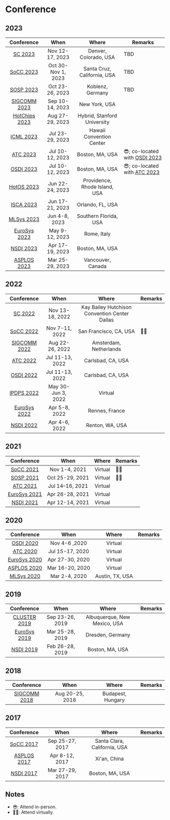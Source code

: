 # Conference

## 2023

<table data-full-width="false"><thead><tr><th align="center">Conference</th><th align="center">When</th><th align="center">Where</th><th>Remarks</th></tr></thead><tbody><tr><td align="center"><a href="sc-2023.md">SC 2023</a></td><td align="center">Nov 12-17, 2023</td><td align="center">Denver, Colorado, USA</td><td>TBD</td></tr><tr><td align="center"><a href="socc-2023.md">SoCC 2023</a></td><td align="center">Oct 30-Nov 1, 2023</td><td align="center">Santa Cruz, California, USA</td><td>TBD</td></tr><tr><td align="center"><a href="sosp-2023.md">SOSP 2023</a></td><td align="center">Oct 23-26, 2023</td><td align="center">Koblenz, Germany</td><td>TBD</td></tr><tr><td align="center"><a href="sigcomm-2023.md">SIGCOMM 2023</a></td><td align="center">Sep 10-14, 2023</td><td align="center">New York, USA</td><td></td></tr><tr><td align="center"><a href="hotchips-2023.md">HotChips 2023</a></td><td align="center">Aug 27-29, 2023</td><td align="center">Hybrid, Stanford University</td><td></td></tr><tr><td align="center"><a href="icml-2023.md">ICML 2023</a></td><td align="center">Jul 23-29, 2023</td><td align="center">Hawaii Convention Center</td><td></td></tr><tr><td align="center"><a href="atc-2023/">ATC 2023</a></td><td align="center">Jul 10-12, 2023</td><td align="center">Boston, MA, USA</td><td>😎; co-located with <a href="osdi-2023.md">OSDI 2023</a></td></tr><tr><td align="center"><a href="osdi-2023.md">OSDI 2023</a></td><td align="center">Jul 10-12, 2023</td><td align="center">Boston, MA, USA</td><td>😎; co-located with <a href="atc-2023/">ATC 2023</a></td></tr><tr><td align="center"><a href="hotos-2023.md">HotOS 2023</a></td><td align="center">Jun 22-24, 2023</td><td align="center">Providence, Rhode Island, USA</td><td></td></tr><tr><td align="center"><a href="isca-2023.md">ISCA 2023</a></td><td align="center">Jun 17-21, 2023</td><td align="center">Orlando, FL, USA</td><td></td></tr><tr><td align="center"><a href="mlsys-2023.md">MLSys 2023</a></td><td align="center">Jun 4-8, 2023</td><td align="center">Southern Florida, USA</td><td></td></tr><tr><td align="center"><a href="eurosys-2023.md">EuroSys 2023</a></td><td align="center">May 9-12, 2023</td><td align="center">Rome, Italy</td><td></td></tr><tr><td align="center"><a href="nsdi-2023/">NSDI 2023</a></td><td align="center">Apr 17-19, 2023</td><td align="center">Boston, MA, USA</td><td></td></tr><tr><td align="center"><a href="asplos-2023/">ASPLOS 2023</a></td><td align="center">Mar 25-29, 2023</td><td align="center">Vancouver, Canada</td><td></td></tr></tbody></table>

## 2022

|           Conference          |        When        |                     Where                     | Remarks |
| :---------------------------: | :----------------: | :-------------------------------------------: | ------- |
|     [SC 2022](sc-2022.md)     |   Nov 13-18, 2022  | Kay Bailey Hutchison Convention Center Dallas |         |
|    [SoCC 2022](socc-2022/)    |   Nov 7-11, 2022   |             San Francisco, CA, USA            | 👨‍💻   |
| [SIGCOMM 2022](sigcomm-2022/) |   Aug 22-26, 2022  |             Amsterdam, Netherlands            |         |
|     [ATC 2022](atc-2022/)     |   Jul 11-13, 2022  |               Carlsbad, CA, USA               |         |
|    [OSDI 2022](osdi-2022/)    |   Jul 11-13, 2022  |               Carlsbad, CA, USA               |         |
|   [IPDPS 2022](ipdps-2022/)   | May 30-Jun 3, 2022 |                    Virtual                    |         |
| [EuroSys 2022](eurosys-2022/) |    Apr 5-8, 2022   |                 Rennes, France                |         |
|   [NSDI 2022](nsdi-2022.md)   |    Apr 4-6, 2022   |                Renton, WA, USA                |         |

## 2021

|           Conference          |       When      |  Where  | Remarks |
| :---------------------------: | :-------------: | :-----: | ------- |
|   [SoCC 2021](socc-2021.md)   |  Nov 1-4, 2021  | Virtual | 👨‍💻   |
|    [SOSP 2021](sosp-2021/)    | Oct 25-29, 2021 | Virtual | 👨‍💻   |
|     [ATC 2021](atc-2021/)     | Jul 14–16, 2021 | Virtual |         |
| [EuroSys 2021](eurosys-2021/) | Apr 26-28, 2021 | Virtual |         |
|   [NSDI 2021](nsdi-2021.md)   | Apr 12-14, 2021 | Virtual |         |

## 2020

<table><thead><tr><th align="center">Conference</th><th align="center">When</th><th align="center">Where</th><th data-hidden>Remarks</th></tr></thead><tbody><tr><td align="center"><a href="osdi-2020/">OSDI 2020</a></td><td align="center">Nov 4-6 ,2020</td><td align="center">Virtual</td><td></td></tr><tr><td align="center"><a href="atc-2020/">ATC 2020</a></td><td align="center">Jul 15-17, 2020</td><td align="center">Virtual</td><td></td></tr><tr><td align="center"><a href="eurosys-2020.md">EuroSys 2020</a></td><td align="center">Apr 27-30, 2020</td><td align="center">Virtual</td><td></td></tr><tr><td align="center"><a href="asplos-2020.md">ASPLOS 2020</a></td><td align="center">Mar 16-20, 2020</td><td align="center">Virtual</td><td></td></tr><tr><td align="center"><a href="mlsys-2020.md">MLSys 2020</a></td><td align="center">Mar 2-4, 2020</td><td align="center">Austin, TX, USA</td><td></td></tr></tbody></table>

## 2019

<table><thead><tr><th align="center">Conference</th><th align="center">When</th><th align="center">Where</th><th data-hidden>Remarks</th></tr></thead><tbody><tr><td align="center"><a href="cluster-2019.md">CLUSTER 2019</a></td><td align="center">Sep 23-26, 2019</td><td align="center">Albuquerque, New Mexico, USA</td><td></td></tr><tr><td align="center"><a href="eurosys-2019.md">EuroSys 2019</a></td><td align="center">Mar 25-28, 2019</td><td align="center">Dresden, Germany</td><td></td></tr><tr><td align="center"><a href="nsdi-2019.md">NSDI 2019</a></td><td align="center">Feb 26-28, 2019</td><td align="center">Boston, MA, USA</td><td></td></tr></tbody></table>

## 2018

<table><thead><tr><th align="center">Conference</th><th align="center">When</th><th align="center">Where</th><th data-hidden>Remarks</th></tr></thead><tbody><tr><td align="center"><a href="sigcomm-2018/">SIGCOMM 2018</a></td><td align="center">Aug 20-25, 2018</td><td align="center">Budapest, Hungary</td><td></td></tr></tbody></table>

## 2017

<table><thead><tr><th align="center">Conference</th><th align="center">When</th><th align="center">Where</th><th data-hidden>Remarks</th></tr></thead><tbody><tr><td align="center"><a href="socc-2017/">SoCC 2017</a></td><td align="center">Sep 25-27, 2017</td><td align="center">Santa Clara, California, USA</td><td></td></tr><tr><td align="center"><a href="asplos-2017/">ASPLOS 2017</a></td><td align="center">Apr 8-12, 2017</td><td align="center">Xi'an, China</td><td></td></tr><tr><td align="center"><a href="nsdi-2017/">NSDI 2017</a></td><td align="center">Mar 27-29, 2017</td><td align="center">Boston, MA, USA</td><td></td></tr></tbody></table>

## Notes

* 😎: Attend in-person.
* 👨‍💻: Attend virtually.
